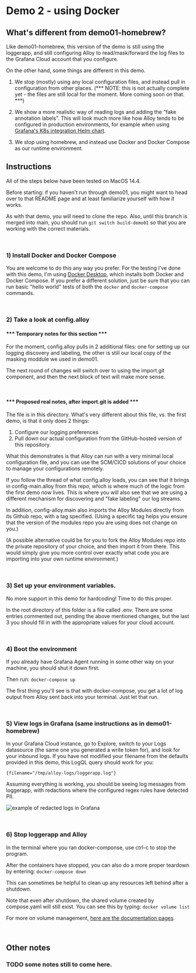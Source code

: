# Demo 2 - using Docker

## What's different from demo01-homebrew?

Like demo01-homebrew, this version of the demo is still using the loggerapp, and still configuring 
Alloy to read/mask/forward the log files to the Grafana Cloud account that you configure.

On the other hand, some things are different in this demo.

1) We stop (mostly) using any local configuration files, and instead pull in configuration from 
other places. (*** NOTE: this is not actually complete yet - the files are still local for the moment. More coming soon on that. ***)

2) We show a more realistic way of reading logs and adding the "fake annotation labels". This will look
much more like how Alloy tends to be configured in production environments, for example when using
[Grafana's K8s integration Helm chart](https://github.com/grafana/k8s-monitoring-helm).

3) We stop using homebrew, and instead use Docker and Docker Compose as our runtime environment.


## Instructions

All of the steps below have been tested on MacOS 14.4.

Before starting: if you haven't run through demo01, you might want to head over to that README page and at least familiarize yourself with how it works. 

As with that demo, you will need to clone the repo. Also, until this branch is merged into main, you should run 
```git switch build-demo01``` so that you are working with the correct materials.


&nbsp;  
### 1) Install Docker and Docker Compose
You are welcome to do this any way you prefer. For the testing I've done with this demo, I'm using [Docker Desktop](https://docs.docker.com/desktop/install/mac-install/), which installs both Docker and Docker Compose. If you prefer a different solution, just be sure that you can run basic "hello world" tests of both the ```docker``` and ```docker-compose``` commands.


&nbsp;  
### 2) Take a look at config.alloy

#### *** Temporary notes for this section ***
For the moment, config.alloy pulls in 2 additional files: one for setting up our logging discovery and 
labeling, the other is still our local copy of the masking moddule we used in demo01.

The next round of changes will switch over to using the import.git component, and then the next block of 
text will make more sense.

&nbsp;  
#### *** Proposed real notes, after import.git is added ***

The file is in this directory. What's very different about this file, vs. the first demo, is that it only does 2 things: 
1) Configure our logging preferences
2) Pull down our actual configuration from the GitHub-hosted version of this repository.

What this demonstrates is that Alloy can run with a very minimal local configuration file, and you can use the SCM/CICD solutions of your choice to manage your configurations remotely.

If you follow the thread of what config.alloy loads, you can see that it brings in config-main.alloy from this repo, which is where much of the logic from the first demo now lives. This is where you will also see that we are using a different mechanism for discovering and "fake labeling" our log streams.

In addition, config-alloy.main also imports the Alloy Modules directly from its Github repo, with a tag specified. (Using a specific tag helps you ensure that the version of the modules repo you are using does not change on you.)

(A possible alternative could be for you to fork the Alloy Modules repo into the private repository of your choice, and then import it from there. This would simply give you more control over exactly what code you are importing into your own runtime environment.)


&nbsp;  
### 3) Set up your environment variables.
No more support in this demo for hardcoding! Time to do this proper.

In the root directory of this folder is a file called .env. There are some entries commented out, pending the above mentioned changes, but the last 3 you should fill in with the appropriate values for your cloud account.


&nbsp;  
### 4) Boot the environment
If you already have Grafana Agent running in some other way on your machine, you should shut it down first. 

Then run:
```docker-compose up```

The first thing you'll see is that with docker-compose, you get a lot of log output from Alloy sent back into your terminal. Just let that run.

&nbsp;  
### 5) View logs in Grafana (same instructions as in demo01-homebrew)
In your Grafana Cloud instance, go to Explore, switch to your Logs datasource (the same one you generated a write
token for), and look for your inbound logs. If you have not modified your filename from the defaults
provided in this demo, this LogQL query should work for you:

``` {filename="/tmp/alloy-logs/loggerapp.log"} ```

Assuming everything is working, you should be seeing log messages from loggerapp, with redactions where the configured regex rules have detected PII.

![example of redacted logs in Grafana](../demo01-homebrew/images/example-redacted-logs.png)


&nbsp;  
### 6) Stop loggerapp and Alloy
In the terminal where you ran docker-componse, use ctrl-c to stop the program.

After the containers have stopped, you can also do a more proper teardown by entering:
```docker-compose down```

This can sometimes be helpful to clean up any resources left behind after a shutdown.

Note that even after shutdown, the shared volume created by compose.yaml will still exist. You can see this by typing:
```docker volume list```

For more on volume management, [here are the documentation pages](https://docs.docker.com/storage/volumes/).

&nbsp;  
## Other notes

### TODO some notes still to come here.
